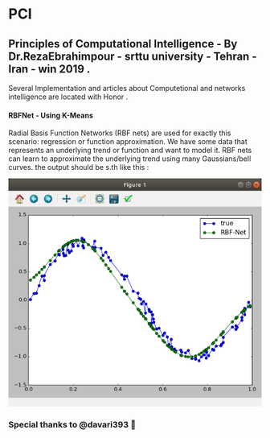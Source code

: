 # PCI
## Principles of Computational Intelligence - By Dr.RezaEbrahimpour - srttu university - Tehran - Iran - win 2019 .

Several Implementation and articles about Computetional and networks intelligence are located with Honor .

#### RBFNet - Using K-Means
Radial Basis Function Networks (RBF nets) are used for exactly this scenario: regression or function approximation. We have some data that represents an underlying trend or function and want to model it. RBF nets can learn to approximate the underlying trend using many Gaussians/bell curves.
the output should be s.th like this : 

![PCI-result](/RBFNet-KMeans/figure1.png)

### Special thanks to @davari393 :pray:
